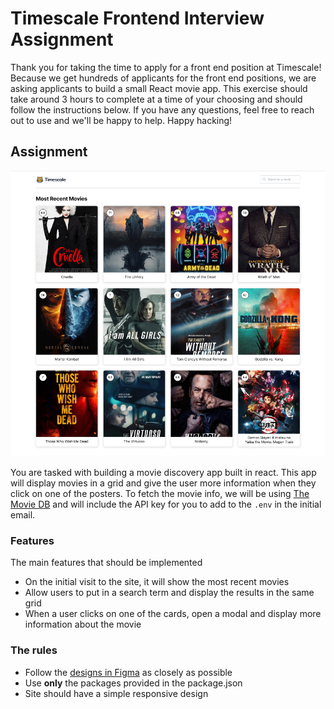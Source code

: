 # Timescale Frontend Interview Assignment

Thank you for taking the time to apply for a front end position at Timescale!
Because we get hundreds of applicants for the front end positions, we are asking
applicants to build a small React movie app. This exercise should take around
3 hours to complete at a time of your choosing and should follow the instructions
below. If you have any questions, feel free to reach out to use and we'll be happy
to help. Happy hacking!

## Assignment

![Screenshot](./src/images/screenshot.png)

You are tasked with building a movie discovery app built in react. This app will
display movies in a grid and give the user more information when they click on
one of the posters. To fetch the movie info, we will be using [The Movie DB](https://developers.themoviedb.org/)
and will include the API key for you to add to the `.env` in the initial email.

### Features

The main features that should be implemented
- On the initial visit to the site, it will show the most recent movies
- Allow users to put in a search term and display the results in the same grid
- When a user clicks on one of the cards, open a modal and display more information about the movie


### The rules

- Follow the [designs in Figma][figma] as closely as possible
- Use **only** the packages provided in the package.json 
- Site should have a simple responsive design


[figma]: https://www.figma.com/file/KKkrDYSUAuRavpqRingRdZ/Movie-Grid?node-id=0%3A1

